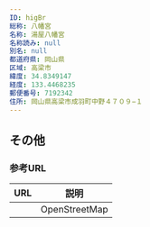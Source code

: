 ```yaml
---
ID: higBr
総称: 八幡宮
名称: 湯屋八幡宮
名称読み: null
別名: null
都道府県: 岡山県
区域: 高梁市
緯度: 34.8349147
経度: 133.4468235
郵便番号: 7192342
住所: 岡山県高梁市成羽町中野４７０９−１
---
```


## その他

### 参考URL

| URL | 説明          |
| --- | ------------- |
|     | OpenStreetMap |
